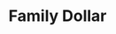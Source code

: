---
title: "Family Dollar"
url: /grand-rapids/family-dollar-leonard-street-northwest/
shop: Kramladen
---